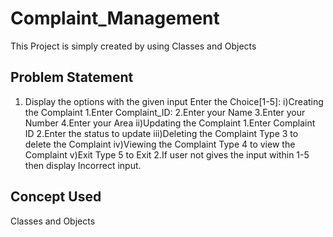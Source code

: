 # Complaint_Management
This Project is simply created by using Classes and Objects

## Problem Statement 
1. Display the options with the given input
     Enter the Choice[1-5]:
       i)Creating the Complaint
           1.Enter Complaint_ID:
           2.Enter your Name
           3.Enter your Number
           4.Enter your Area
       ii)Updating the Complaint
           1.Enter Complaint ID
           2.Enter the status to update
       iii)Deleting the Complaint
           Type 3 to delete the Complaint
       iv)Viewing the Complaint
           Type 4 to view the Complaint
       v)Exit
           Type 5 to Exit
2.If user not gives the input within 1-5 then display Incorrect input. 


## Concept Used
Classes and Objects




